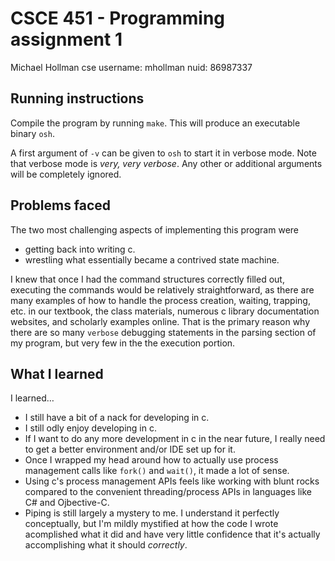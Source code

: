 # CSCE 451 - Programming assignment 1

Michael Hollman
cse username: mhollman
nuid:         86987337

## Running instructions

Compile the program by running `make`. This will produce an executable binary `osh`.

A first argument of `-v` can be given to `osh` to start it in verbose mode. Note that verbose mode is _very, very verbose_. Any other or additional arguments will be completely ignored.

## Problems faced

The two most challenging aspects of implementing this program were
- getting back into writing c.
- wrestling what essentially became a contrived state machine.

I knew that once I had the command structures correctly filled out, executing the commands would be relatively straightforward, as there are many examples of how to handle the process creation, waiting, trapping, etc. in our textbook, the class materials, numerous c library documentation websites, and scholarly examples online. That is the primary reason why there are so many `verbose` debugging statements in the parsing section of my program, but very few in the the execution portion.

## What I learned

I learned…
- I still have a bit of a nack for developing in c.
- I still odly enjoy developing in c.
- If I want to do any more development in c in the near future, I really need to get a better environment and/or IDE set up for it.
- Once I wrapped my head around how to actually use process management calls like `fork()` and `wait()`, it made a lot of sense.
- Using c's process management APIs feels like working with blunt rocks compared to the convenient threading/process APIs in languages like C# and Ojbective-C.
- Piping is still largely a mystery to me. I understand it perfectly conceptually, but I'm mildly mystified at how the code I wrote acomplished what it did and have very little confidence that it's actually accomplishing what it should _correctly_.